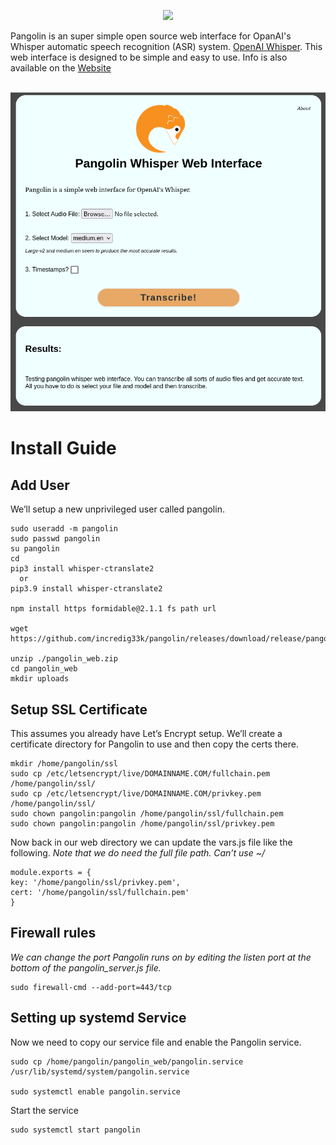 <p align=center><img src='./favicon.ico' width=128px></p>
Pangolin is an super simple open source web interface for OpanAI's Whisper automatic speech recognition (ASR) system. <a href="https://openai.com/research/whisper">OpenAI Whisper</a>. This web interface is designed to be simple and easy to use.  Info is also available on the <a href="https://www.incredigeek.com/home/pangolin">Website</a>
<br>
<br>

<p align=center><img src='./demo.png' width=512px></p>




# Install Guide
## Add User

We’ll setup a new unprivileged user called pangolin.

```
sudo useradd -m pangolin
sudo passwd pangolin
su pangolin
cd
pip3 install whisper-ctranslate2
  or 
pip3.9 install whisper-ctranslate2

npm install https formidable@2.1.1 fs path url

wget https://github.com/incredig33k/pangolin/releases/download/release/pangolin_web.zip

unzip ./pangolin_web.zip
cd pangolin_web
mkdir uploads
```

## Setup SSL Certificate

This assumes you already have Let’s Encrypt setup. We’ll create a certificate directory for Pangolin to use and then copy the certs there.

```
mkdir /home/pangolin/ssl
sudo cp /etc/letsencrypt/live/DOMAINNAME.COM/fullchain.pem /home/pangolin/ssl/
sudo cp /etc/letsencrypt/live/DOMAINNAME.COM/privkey.pem /home/pangolin/ssl/
sudo chown pangolin:pangolin /home/pangolin/ssl/fullchain.pem
sudo chown pangolin:pangolin /home/pangolin/ssl/privkey.pem
```

Now back in our web directory we can update the vars.js file like the following.
*Note that we do need the full file path. Can’t use ~/*

```
module.exports = {
key: '/home/pangolin/ssl/privkey.pem',
cert: '/home/pangolin/ssl/fullchain.pem'
}
```
## Firewall rules

*We can change the port Pangolin runs on by editing the listen port at the bottom of the pangolin_server.js file.*

```
sudo firewall-cmd --add-port=443/tcp
```

## Setting up systemd Service

Now we need to copy our service file and enable the Pangolin service.
```
sudo cp /home/pangolin/pangolin_web/pangolin.service /usr/lib/systemd/system/pangolin.service

sudo systemctl enable pangolin.service
```
Start the service
```
sudo systemctl start pangolin
```
